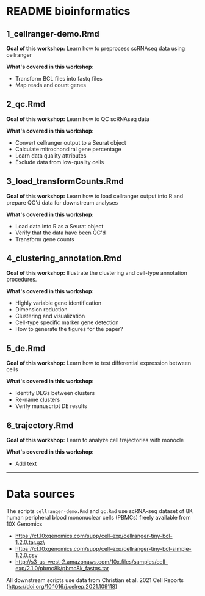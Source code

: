 # README bioinformatics

## 1_cellranger-demo.Rmd

**Goal of this workshop:** Learn how to preprocess scRNAseq data using cellranger

**What's covered in this workshop:**

- Transform BCL files into fastq files
- Map reads and count genes

## 2_qc.Rmd

**Goal of this workshop:** Learn how to QC scRNAseq data

**What's covered in this workshop:**

- Convert cellranger output to a Seurat object
- Calculate mitrochondiral gene percentage
- Learn data quality attributes
- Exclude data from low-quality cells

## 3_load_transformCounts.Rmd

**Goal of this workshop:** Learn how to load cellranger output into R and prepare QC'd data for downstream analyses

**What's covered in this workshop:**

- Load data into R as a Seurat object
- Verify that the data have been QC'd
- Transform gene counts

## 4_clustering_annotation.Rmd

**Goal of this workshop:** Illustrate the clustering and cell-type annotation procedures. 

**What's covered in this workshop:**

- Highly variable gene identification
- Dimension reduction
- Clustering and visualization
- Cell-type specific marker gene detection
- How to generate the figures for the paper?

## 5_de.Rmd

**Goal of this workshop:** Learn how to test differential expression between cells

**What's covered in this workshop:**

- Identify DEGs between clusters
- Re-name clusters
- Verify manuscript DE results

## 6_trajectory.Rmd

**Goal of this workshop:** Learn to analyze cell trajectories with monocle

**What's covered in this workshop:**

- Add text

---

# Data sources

The scripts `cellranger-demo.Rmd` and `qc.Rmd` use scRNA-seq dataset of 8K human peripheral blood mononuclear cells (PBMCs) freely available from 10X Genomics

- https://cf.10xgenomics.com/supp/cell-exp/cellranger-tiny-bcl-1.2.0.tar.gz\
- https://cf.10xgenomics.com/supp/cell-exp/cellranger-tiny-bcl-simple-1.2.0.csv
- http://s3-us-west-2.amazonaws.com/10x.files/samples/cell-exp/2.1.0/pbmc8k/pbmc8k_fastqs.tar

All downstream scripts use data from Christian et al. 2021 Cell Reports (https://doi.org/10.1016/j.celrep.2021.109118) 


